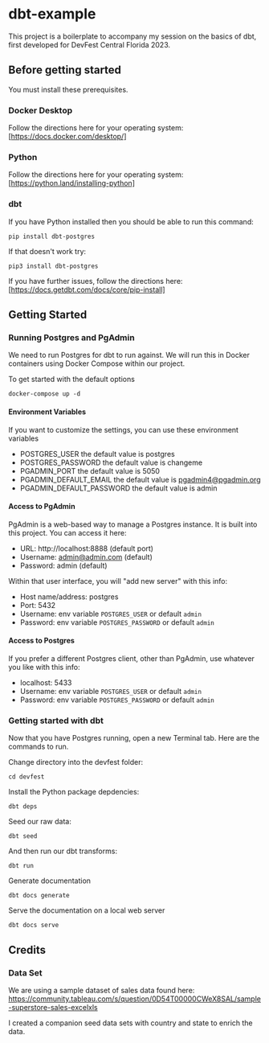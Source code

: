 # dbt-example

This project is a boilerplate to accompany my session on the basics of dbt, first developed for DevFest Central Florida 2023.

## Before getting started

You must install these prerequisites.

### Docker Desktop

Follow the directions here for your operating system: [https://docs.docker.com/desktop/]

### Python

Follow the directions here for your operating system: [https://python.land/installing-python]

### dbt

If you have Python installed then you should be able to run this command:

```
pip install dbt-postgres
```

If that doesn't work try:

```
pip3 install dbt-postgres
```

If you have further issues, follow the directions here: [https://docs.getdbt.com/docs/core/pip-install]

## Getting Started

### Running Postgres and PgAdmin

We need to run Postgres for dbt to run against. We will run this in Docker containers using Docker Compose within our project.

To get started with the default options

```
docker-compose up -d
```

#### Environment Variables

If you want to customize the settings, you can use these environment variables

- POSTGRES_USER the default value is postgres
- POSTGRES_PASSWORD the default value is changeme
- PGADMIN_PORT the default value is 5050
- PGADMIN_DEFAULT_EMAIL the default value is pgadmin4@pgadmin.org
- PGADMIN_DEFAULT_PASSWORD the default value is admin

#### Access to PgAdmin

PgAdmin is a web-based way to manage a Postgres instance. It is built into this project. You can access it here:

- URL: http://localhost:8888 (default port)
- Username: admin@admin.com (default)
- Password: admin (default)

Within that user interface, you will "add new server" with this info:

- Host name/address: postgres
- Port: 5432
- Username: env variable `POSTGRES_USER` or default `admin`
- Password: env variable `POSTGRES_PASSWORD` or default `admin`

#### Access to Postgres

If you prefer a different Postgres client, other than PgAdmin, use whatever you like with this info:

- localhost: 5433
- Username: env variable `POSTGRES_USER` or default `admin`
- Password: env variable `POSTGRES_PASSWORD` or default `admin`

### Getting started with dbt

Now that you have Postgres running, open a new Terminal tab. Here are the commands to run.

Change directory into the devfest folder:

```
cd devfest
```

Install the Python package depdencies:

```
dbt deps
```

Seed our raw data:

```
dbt seed
```

And then run our dbt transforms:

```
dbt run
```

Generate documentation

```
dbt docs generate
```

Serve the documentation on a local web server

```
dbt docs serve
```

## Credits

### Data Set

We are using a sample dataset of sales data found here:
https://community.tableau.com/s/question/0D54T00000CWeX8SAL/sample-superstore-sales-excelxls

I created a companion seed data sets with country and state to enrich the data.

